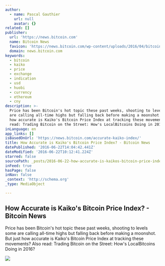 ```yaml
---
author:
  - name: Pascal Gauthier
    url: null
    avatar: {}
related: []
publisher:
  url: 'https://news.bitcoin.com'
  name: Bitcoin News
  favicon: 'https://news.bitcoin.com/wp-content/uploads/2016/04/bitcoin_fav.png'
  domain: news.bitcoin.com
keywords:
  - bitcoin
  - kaiko
  - price
  - exchange
  - indication
  - usd
  - huobi
  - currency
  - ethereum
  - cny
description: >-
  Price has been Bitcoin's hot topic these past weeks, shooting to levels some
  are calling all-time highs but falling back before making a moonshot. But just
  how accurate is Kaiko's Bitcoin Price Index at tracking these movements? Also
  read: Trading Bitcoin on the Street: How's LocalBitcoins Doing in 2016?
inLanguage: en
app_links: []
isBasedOnUrl: 'https://news.bitcoin.com/accurate-kaiko-index/'
title: How Accurate is Kaiko's Bitcoin Price Index? - Bitcoin News
datePublished: '2016-06-22T14:04:42.441Z'
dateModified: '2016-06-22T10:12:41.224Z'
starred: false
sourcePath: _posts/2016-06-22-how-accurate-is-kaikos-bitcoin-price-index-bitcoin-news.md
inFeed: true
hasPage: false
inNav: false
_context: 'http://schema.org'
_type: MediaObject

---
```

<article style=""><h1>How Accurate is Kaiko's Bitcoin Price Index? - Bitcoin News</h1><p>Price has been Bitcoin's hot topic these past weeks, shooting to levels some are calling all-time highs but falling back before making a moonshot. But just how accurate is Kaiko's Bitcoin Price Index at tracking these movements? Also read: Trading Bitcoin on the Street: How's LocalBitcoins Doing in 2016?</p><img src="https://news.bitcoin.com/wp-content/uploads/2016/06/bitcoin-price.jpg" /></article>